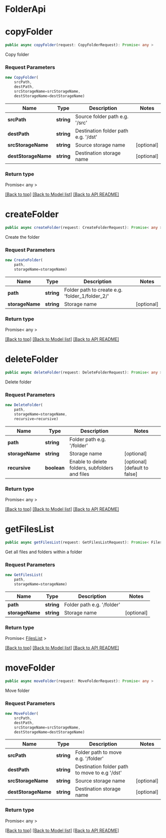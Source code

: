 # FolderApi

                    
<a name="copyFolder"></a>
# **copyFolder**
```typescript
public async copyFolder(request: CopyFolderRequest): Promise< any >
```

Copy folder

### Request Parameters
```typescript
new CopyFolder(
    srcPath,
    destPath,
    srcStorageName=srcStorageName,
    destStorageName=destStorageName)
```

Name | Type | Description | Notes
---- | ---- | ----------- | -----
 **srcPath** | **string**| Source folder path e.g. &#39;/src&#39; |
 **destPath** | **string**| Destination folder path e.g. &#39;/dst&#39; |
 **srcStorageName** | **string**| Source storage name | [optional]
 **destStorageName** | **string**| Destination storage name | [optional]

### Return type

Promise< any >

[[Back to top]](#) [[Back to Model list]](Models.md) [[Back to API README]](README.md)
                    
<a name="createFolder"></a>
# **createFolder**
```typescript
public async createFolder(request: CreateFolderRequest): Promise< any >
```

Create the folder

### Request Parameters
```typescript
new CreateFolder(
    path,
    storageName=storageName)
```

Name | Type | Description | Notes
---- | ---- | ----------- | -----
 **path** | **string**| Folder path to create e.g. &#39;folder_1/folder_2/&#39; |
 **storageName** | **string**| Storage name | [optional]

### Return type

Promise< any >

[[Back to top]](#) [[Back to Model list]](Models.md) [[Back to API README]](README.md)
                    
<a name="deleteFolder"></a>
# **deleteFolder**
```typescript
public async deleteFolder(request: DeleteFolderRequest): Promise< any >
```

Delete folder

### Request Parameters
```typescript
new DeleteFolder(
    path,
    storageName=storageName,
    recursive=recursive)
```

Name | Type | Description | Notes
---- | ---- | ----------- | -----
 **path** | **string**| Folder path e.g. &#39;/folder&#39; |
 **storageName** | **string**| Storage name | [optional]
 **recursive** | **boolean**| Enable to delete folders, subfolders and files | [optional] [default to false]

### Return type

Promise< any >

[[Back to top]](#) [[Back to Model list]](Models.md) [[Back to API README]](README.md)
                    
<a name="getFilesList"></a>
# **getFilesList**
```typescript
public async getFilesList(request: GetFilesListRequest): Promise< FilesList >
```

Get all files and folders within a folder

### Request Parameters
```typescript
new GetFilesList(
    path,
    storageName=storageName)
```

Name | Type | Description | Notes
---- | ---- | ----------- | -----
 **path** | **string**| Folder path e.g. &#39;/folder&#39; |
 **storageName** | **string**| Storage name | [optional]

### Return type

Promise< [FilesList](FilesList.md) >

[[Back to top]](#) [[Back to Model list]](Models.md) [[Back to API README]](README.md)
                    
<a name="moveFolder"></a>
# **moveFolder**
```typescript
public async moveFolder(request: MoveFolderRequest): Promise< any >
```

Move folder

### Request Parameters
```typescript
new MoveFolder(
    srcPath,
    destPath,
    srcStorageName=srcStorageName,
    destStorageName=destStorageName)
```

Name | Type | Description | Notes
---- | ---- | ----------- | -----
 **srcPath** | **string**| Folder path to move e.g. &#39;/folder&#39; |
 **destPath** | **string**| Destination folder path to move to e.g &#39;/dst&#39; |
 **srcStorageName** | **string**| Source storage name | [optional]
 **destStorageName** | **string**| Destination storage name | [optional]

### Return type

Promise< any >

[[Back to top]](#) [[Back to Model list]](Models.md) [[Back to API README]](README.md)
